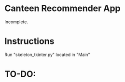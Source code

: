 # Canteen Recommender App
Incomplete.

# Instructions 
Run "skeleton_tkinter.py" located in "Main"

# TO-DO:


